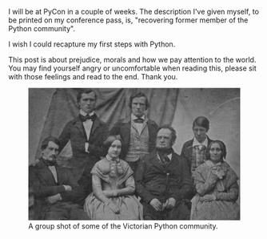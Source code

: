 <!--
.. title: The Victorian Python Community
.. slug: victorian-python 
.. date: 2023-02-17 21:00:00 UTC+01:00
.. tags: 
.. category: 
.. link: 
.. description: 
.. type: text
.. author: Nicholas H.Tollervey
-->

I will be at PyCon in a couple of weeks. The description I've given myself, to
be printed on my conference pass, is, "recovering former member of the Python
community".

I wish I could recapture my first steps with Python.

This post is about prejudice, morals and how we pay attention to the world.
You may find yourself angry or uncomfortable when reading this, please sit with
those feelings and read to the end. Thank you.

<figure>
<img src="/images/victorian_group.png" alt="A group shot of some of the Victorian Python community." title="A group shot of some of the Victorian Python community."/>
<figcaption>A group shot of some of the Victorian Python community.</figcaption>
</figure>
